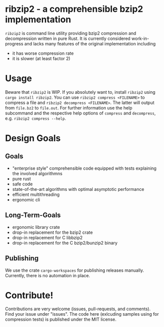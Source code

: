 # ribzip2 - a comprehensible bzip2 implementation

`ribzip2` is command line utility providing bzip2 compression and decompression written in pure Rust. It is currently
considered work-in-progress and lacks many features of the original implementation including

 * it has worse compression rate
 * it is slower (at least factor 2)

# Usage

Beware that `ribzip2` is WIP. If you absolutely want to, install `ribzip2` using `cargo install ribzip2`.
You can use `ribzip2 compress <FILENAME>` to compress a file and `ribzip2 decompress <FILENAME>`.
The latter will output from `file.bz2` to `file.out`. For further information use the help subcommand
and the respective help options of `compress` and `decompress`, e.g. `ribzip2 compress --help`.

# Design Goals

## Goals

 * "enterprise style" comprehensible code equipped with tests explaining the involved algorithmns
 * pure rust
 * safe code
 * state-of-the-art algorithms with optimal asymptotic performance
 * efficient multithreading
 * ergonomic cli

## Long-Term-Goals

 * ergonomic library crate
 * drop-in replacement for the bzip2 crate
 * drop-in replacement for C libbzip2
 * drop-in replacement for the C bzip2/bunzip2 binary

## Publishing

We use the crate `cargo-workspaces` for publishing releases manually. Currently, there is no automation in place.

# Contribute!

Contributions are very welcome (issues, pull-requests, and comments). Find your issue under "issues".
The code here (exlcuding samples using for compression tests) is published
under the MIT license.
